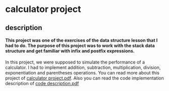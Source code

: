 #  calculator project
##  description

#### This project was one of the exercises of the data structure lesson that I had to do. The purpose of this project was to work with the stack data structure and get familiar with infix and postfix expressions.
 In this project, we were supposed to simulate the performance of a calculator. I had to implement addition, subtraction, multiplication, division, exponentiation and parentheses operations. You can read more about this project of [calculator project.pdf](https://github.com/SaraRaoufii/calculator-project/blob/c058fd8d27dc535395b2923fe52771c051c39d23/calculater%20project/calculator%20project.pdf).
Also you can read the code implementation description of [code description.pdf](https://github.com/SaraRaoufii/calculator-project/blob/7dc0c80497685e6eb4f78039c9c8b6e136a8368f/calculater%20project/Code%20description.pdf)
